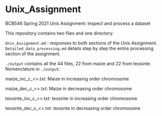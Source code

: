 # Unix_Assignment
BCB546 Spring 2021 Unix Assignment: Inspect and process a dataset

This repository contains two files and one directory.

`Unix_Assignment.md` : responses to both sections of the Unix Assignment. 
`Detailed_data_processing.md` details step by step the entire processing section of the assignment.

`./output` contains all the 44 files, 22 from maize and 22 from teosinte.
Nomenclature in `./output`:

maize_inc_c_<>.txt: Maize in increasing order chromosome

maize_dec_c_<>.txt: Maize in decreasing order chromosome

teosinte_inc_c_<>.txt: teosinte in increasing order chromosome

teosinte_dec_c_<>.txt: teosinte in decreasing order chromosome
